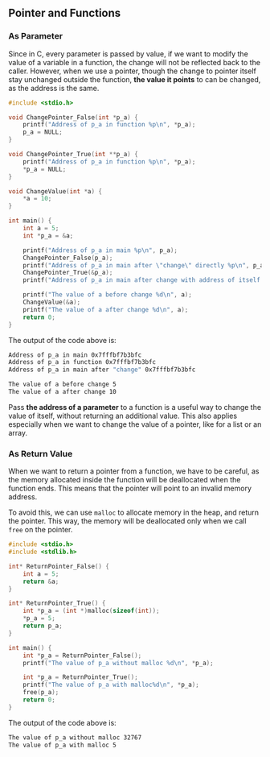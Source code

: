 
## Pointer and Functions

### As Parameter

Since in C, every parameter is passed by value, if we want to modify the value of a variable in a function, the change will not be reflected back to the caller. However, when we use a pointer, though the change to pointer itself stay unchanged outside the function, **the value it points** to can be changed, as the address is the same.


```c
#include <stdio.h>

void ChangePointer_False(int *p_a) {
    printf("Address of p_a in function %p\n", *p_a);
    p_a = NULL;
}

void ChangePointer_True(int **p_a) {
    printf("Address of p_a in function %p\n", *p_a);
    *p_a = NULL;
}

void ChangeValue(int *a) {
    *a = 10;
}

int main() {
    int a = 5;
    int *p_a = &a;

    printf("Address of p_a in main %p\n", p_a);
    ChangePointer_False(p_a);
    printf("Address of p_a in main after \"change\" directly %p\n", p_a);
    ChangePointer_True(&p_a);
    printf("Address of p_a in main after change with address of itself %p\n", p_a);

    printf("The value of a before change %d\n", a);
    ChangeValue(&a);
    printf("The value of a after change %d\n", a);
    return 0;
}
```

The output of the code above is:

```bash
Address of p_a in main 0x7fffbf7b3bfc
Address of p_a in function 0x7fffbf7b3bfc
Address of p_a in main after "change" 0x7fffbf7b3bfc

The value of a before change 5
The value of a after change 10
```

Pass **the address of a parameter** to a function is a useful way to change the value of itself, without returning an additional value. This also applies especially when we want to change the value of a pointer, like for a list or an array.

### As Return Value

When we want to return a pointer from a function, we have to be careful, as the memory allocated inside the function will be deallocated when the function ends. This means that the pointer will point to an invalid memory address.

To avoid this, we can use `malloc` to allocate memory in the heap, and return the pointer. This way, the memory will be deallocated only when we call `free` on the pointer.

```c
#include <stdio.h>
#include <stdlib.h>

int* ReturnPointer_False() {
    int a = 5;
    return &a;
}

int* ReturnPointer_True() {
    int *p_a = (int *)malloc(sizeof(int));
    *p_a = 5;
    return p_a;
}

int main() {
    int *p_a = ReturnPointer_False();
    printf("The value of p_a without malloc %d\n", *p_a);

    int *p_a = ReturnPointer_True();
    printf("The value of p_a with malloc%d\n", *p_a);
    free(p_a);
    return 0;
}
```

The output of the code above is:

```bash
The value of p_a without malloc 32767
The value of p_a with malloc 5
```
